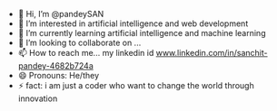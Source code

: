 - 👋 Hi, I’m @pandeySAN
- 👀 I’m interested in artificial intelligence and web development
- 🌱 I’m currently learning artificial intelligence and machine learning
- 💞️ I’m looking to collaborate on ...
- 📫 How to reach me... my linkedin id www.linkedin.com/in/sanchit-pandey-4682b724a
- 😄 Pronouns: He/they
- ⚡ fact: i am just a coder who want to change the world through innovation

<!---
pandeySAN/pandeySAN is a ✨ special ✨ repository because its `README.md` (this file) appears on your GitHub profile.
You can click the Preview link to take a look at your changes.
--->

